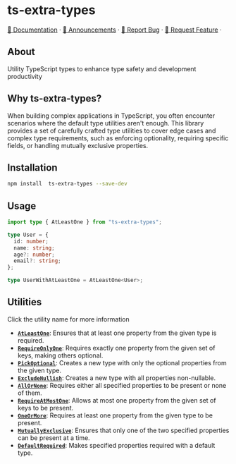 # ts-extra-types


[📖 Documentation](https://github.com/Lagaress/ts-extra-types?tab=readme-ov-file/) ·
[📣 Announcements](https://github.com/Lagaress/ts-extra-types/issues) ·
[🐞 Report Bug](https://github.com/Lagaress/ts-extra-types/issues/new?template=---bug-report.md) ·
[🍩 Request Feature](https://github.com/Lagaress/ts-extra-types/issues/new?template=---feature-request.md) ·

## About

Utility TypeScript types to enhance type safety and development productivity

## Why ts-extra-types?
When building complex applications in TypeScript, you often encounter scenarios where the default type utilities aren't enough. This library provides a set of carefully crafted type utilities to cover edge cases and complex type requirements, such as enforcing optionality, requiring specific fields, or handling mutually exclusive properties.

## Installation

```bash
npm install  ts-extra-types --save-dev
```

## Usage

```typescript
import type { AtLeastOne } from "ts-extra-types";

type User = {
  id: number;
  name: string;
  age?: number;
  email?: string;
};

type UserWithAtLeastOne = AtLeastOne<User>;
```

## Utilities
Click the utility name for more information

- **[`AtLeastOne`](https://github.com/Lagaress/ts-extra-types/tree/main/src/types/AtLeastOne.ts)**: Ensures that at least one property from the given type is required.
- **[`RequireOnlyOne`](https://github.com/Lagaress/ts-extra-types/tree/main/src/types/RequireOnlyOne.ts)**: Requires exactly one property from the given set of keys, making others optional.
- **[`PickOptional`](https://github.com/Lagaress/ts-extra-types/tree/main/src/types/PickOptional.ts)**: Creates a new type with only the optional properties from the given type.
- **[`ExcludeNullish`](https://github.com/Lagaress/ts-extra-types/tree/main/src/types/ExcludeNullish.ts)**: Creates a new type with all properties non-nullable.
- **[`AllOrNone`](https://github.com/Lagaress/ts-extra-types/tree/main/src/types/AllOrNone.ts)**: Requires either all specified properties to be present or none of them.
- **[`RequireAtMostOne`](https://github.com/Lagaress/ts-extra-types/tree/main/src/types/RequireAtMostOne.ts)**: Allows at most one property from the given set of keys to be present.
- **[`OneOrMore`](https://github.com/Lagaress/ts-extra-types/tree/main/src/types/OneOrMore.ts)**: Requires at least one property from the given type to be present.
- **[`MutuallyExclusive`](https://github.com/Lagaress/ts-extra-types/tree/main/src/types/MutuallyExclusive.ts)**: Ensures that only one of the two specified properties can be present at a time.
- **[`DefaultRequired`](https://github.com/Lagaress/ts-extra-types/tree/main/src/types/DefaultRequired.ts)**: Makes specified properties required with a default type.
